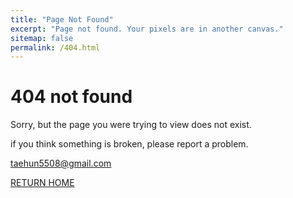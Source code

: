 ```yaml
---
title: "Page Not Found"
excerpt: "Page not found. Your pixels are in another canvas."
sitemap: false
permalink: /404.html
---
```

# 404 not found
Sorry, but the page you were trying to view does not exist.

if you think something is broken, please report a problem.

[taehun5508@gmail.com](mailto:taehun5508@gmail.com)

[RETURN HOME](https://minchocoin.github.io/)